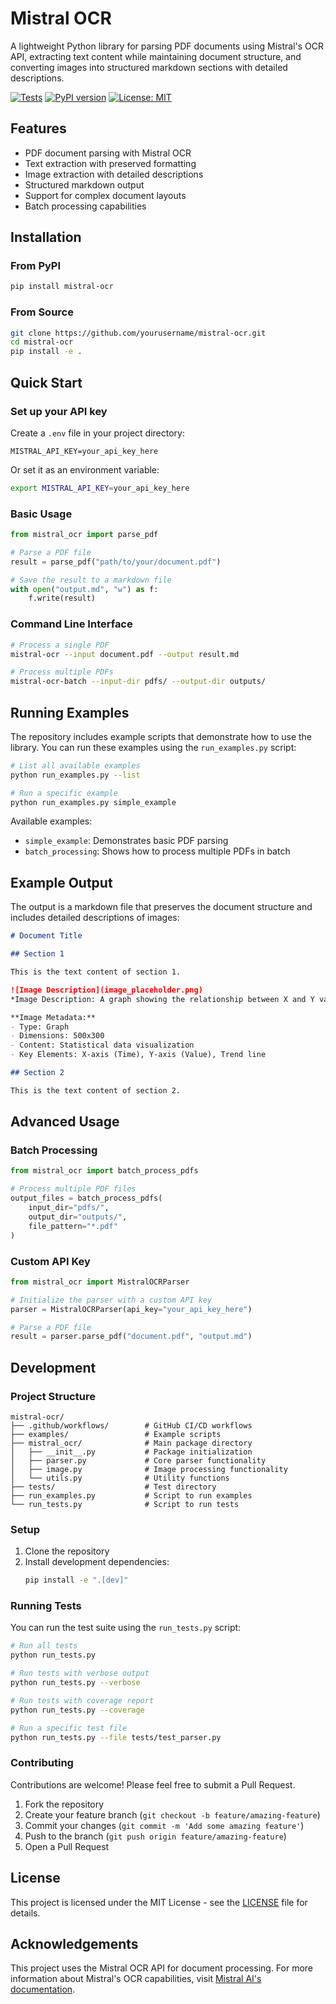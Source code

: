 # Mistral OCR

A lightweight Python library for parsing PDF documents using Mistral's OCR API, extracting text content while maintaining document structure, and converting images into structured markdown sections with detailed descriptions.

[![Tests](https://github.com/yourusername/mistral-ocr/actions/workflows/tests.yml/badge.svg)](https://github.com/yourusername/mistral-ocr/actions/workflows/tests.yml)
[![PyPI version](https://badge.fury.io/py/mistral-ocr.svg)](https://badge.fury.io/py/mistral-ocr)
[![License: MIT](https://img.shields.io/badge/License-MIT-yellow.svg)](https://opensource.org/licenses/MIT)

## Features

- PDF document parsing with Mistral OCR
- Text extraction with preserved formatting
- Image extraction with detailed descriptions
- Structured markdown output
- Support for complex document layouts
- Batch processing capabilities

## Installation

### From PyPI

```bash
pip install mistral-ocr
```

### From Source

```bash
git clone https://github.com/yourusername/mistral-ocr.git
cd mistral-ocr
pip install -e .
```

## Quick Start

### Set up your API key

Create a `.env` file in your project directory:

```
MISTRAL_API_KEY=your_api_key_here
```

Or set it as an environment variable:

```bash
export MISTRAL_API_KEY=your_api_key_here
```

### Basic Usage

```python
from mistral_ocr import parse_pdf

# Parse a PDF file
result = parse_pdf("path/to/your/document.pdf")

# Save the result to a markdown file
with open("output.md", "w") as f:
    f.write(result)
```

### Command Line Interface

```bash
# Process a single PDF
mistral-ocr --input document.pdf --output result.md

# Process multiple PDFs
mistral-ocr-batch --input-dir pdfs/ --output-dir outputs/
```

## Running Examples

The repository includes example scripts that demonstrate how to use the library. You can run these examples using the `run_examples.py` script:

```bash
# List all available examples
python run_examples.py --list

# Run a specific example
python run_examples.py simple_example
```

Available examples:
- `simple_example`: Demonstrates basic PDF parsing
- `batch_processing`: Shows how to process multiple PDFs in batch

## Example Output

The output is a markdown file that preserves the document structure and includes detailed descriptions of images:

```markdown
# Document Title

## Section 1

This is the text content of section 1.

![Image Description](image_placeholder.png)
*Image Description: A graph showing the relationship between X and Y variables. The graph has a positive slope indicating a direct correlation.*

**Image Metadata:**
- Type: Graph
- Dimensions: 500x300
- Content: Statistical data visualization
- Key Elements: X-axis (Time), Y-axis (Value), Trend line

## Section 2

This is the text content of section 2.
```

## Advanced Usage

### Batch Processing

```python
from mistral_ocr import batch_process_pdfs

# Process multiple PDF files
output_files = batch_process_pdfs(
    input_dir="pdfs/",
    output_dir="outputs/",
    file_pattern="*.pdf"
)
```

### Custom API Key

```python
from mistral_ocr import MistralOCRParser

# Initialize the parser with a custom API key
parser = MistralOCRParser(api_key="your_api_key_here")

# Parse a PDF file
result = parser.parse_pdf("document.pdf", "output.md")
```

## Development

### Project Structure

```
mistral-ocr/
├── .github/workflows/        # GitHub CI/CD workflows
├── examples/                 # Example scripts
├── mistral_ocr/              # Main package directory
│   ├── __init__.py           # Package initialization
│   ├── parser.py             # Core parser functionality
│   ├── image.py              # Image processing functionality
│   └── utils.py              # Utility functions
├── tests/                    # Test directory
├── run_examples.py           # Script to run examples
└── run_tests.py              # Script to run tests
```

### Setup

1. Clone the repository
2. Install development dependencies:
   ```bash
   pip install -e ".[dev]"
   ```

### Running Tests

You can run the test suite using the `run_tests.py` script:

```bash
# Run all tests
python run_tests.py

# Run tests with verbose output
python run_tests.py --verbose

# Run tests with coverage report
python run_tests.py --coverage

# Run a specific test file
python run_tests.py --file tests/test_parser.py
```

### Contributing

Contributions are welcome! Please feel free to submit a Pull Request.

1. Fork the repository
2. Create your feature branch (`git checkout -b feature/amazing-feature`)
3. Commit your changes (`git commit -m 'Add some amazing feature'`)
4. Push to the branch (`git push origin feature/amazing-feature`)
5. Open a Pull Request

## License

This project is licensed under the MIT License - see the [LICENSE](LICENSE) file for details.

## Acknowledgements

This project uses the Mistral OCR API for document processing. For more information about Mistral's OCR capabilities, visit [Mistral AI's documentation](https://docs.mistral.ai/capabilities/document/). 